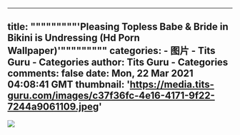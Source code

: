 
---
title: """""""""'Pleasing Topless Babe & Bride in Bikini is Undressing (Hd Porn Wallpaper)'"""""""""
categories: 
    - 图片
    - Tits Guru - Categories
author: Tits Guru - Categories
comments: false
date: Mon, 22 Mar 2021 04:08:41 GMT
thumbnail: 'https://media.tits-guru.com/images/c37f36fc-4e16-4171-9f22-7244a9061109.jpeg'
---

<div>   
<img src="https://media.tits-guru.com/images/c37f36fc-4e16-4171-9f22-7244a9061109.jpeg" referrerpolicy="no-referrer">  
</div>
            